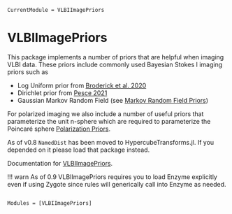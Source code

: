 ```@meta
CurrentModule = VLBIImagePriors
```

# VLBIImagePriors

This package implements a number of priors that are helpful when imaging VLBI data. These priors include commonly used Bayesian Stokes I imaging priors such as 
  - Log Uniform prior from [Broderick et al. 2020](https://iopscience.iop.org/article/10.3847/1538-4357/ab9c1f)
  - Dirichlet prior from [Pesce 2021](https://iopscience.iop.org/article/10.3847/1538-3881/abe3f8/pdf)
  - Gaussian Markov Random Field (see [Markov Random Field Priors](@ref))

For polarized imaging we also include a number of useful priors that parameterize the unit n-sphere which are required to parameterize the Poincaré sphere [Polarization Priors](@ref).

As of v0.8 `NamedDist` has been moved to HypercubeTransforms.jl. If you depended on it please load that package instead.

Documentation for [VLBIImagePriors](https://github.com/ptiede/VLBIImagePriors.jl).

!!! warn
    As of 0.9 VLBIImagePriors requires you to load Enzyme explicitly even if using Zygote since 
    rules will generically call into Enzyme as needed.


```@index
```

```@autodocs
Modules = [VLBIImagePriors]
```
